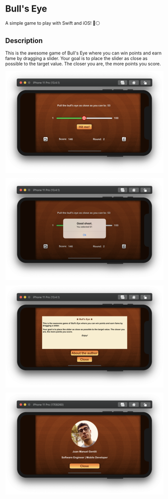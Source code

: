 # Bull's Eye
A simple game to play with Swift and iOS! 🔴⚪️

## Description

This is the awesome game of Bull's Eye where you can win points and earn fame by dragging a slider.
Your goal is to place the slider as close as possible to the target value. The closer you are, the more points you score.

![Main Screen](/Art/image-1.png)

![Main Screen with message](/Art/image-2.png)

![Info screen](/Art/image-3.png)

![About the author](/Art/image-4.png)